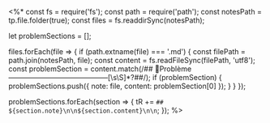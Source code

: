
<%*
const fs = require('fs');
const path = require('path');
const notesPath = tp.file.folder(true);
const files = fs.readdirSync(notesPath);

let problemSections = [];

files.forEach(file => {
  if (path.extname(file) === '.md') {
    const filePath = path.join(notesPath, file);
    const content = fs.readFileSync(filePath, 'utf8');
    const problemSection = content.match(/## 🚨Problème ——————————————[\s\S]*?##/);
    if (problemSection) {
      problemSections.push({
        note: file,
        content: problemSection[0]
      });
    }
  }
});

problemSections.forEach(section => {
  tR += `## ${section.note}\n\n${section.content}\n\n`;
});
%>
